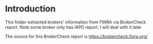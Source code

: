 # Introduction

This folder extracted brokers' information from FINRA via BrokerCheck report. Note some broker only has IAPD report. I will deal with it later

The source for this BrokerCheck report is https://brokercheck.finra.org/
